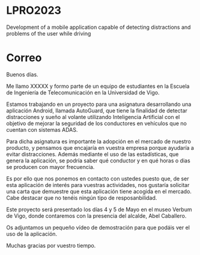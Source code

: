 # LPRO2023
Development of a mobile application capable of detecting distractions and problems of the user while driving


# Correo
Buenos días.

Me llamo XXXXX y formo parte de un equipo de estudiantes en la Escuela de Ingeniería de Telecomunicación en la Universidad de Vigo. 

Estamos trabajando en un proyecto para una asignatura desarrollando una aplicación Android, llamada AutoGuard, que tiene la finalidad de detectar distracciones y sueño al volante utilizando Inteligencia Artificial con el objetivo de mejorar la seguridad de los conductores en vehículos que no cuentan con sistemas ADAS.

Para dicha asignatura es importante la adopción en el mercado de nuestro producto, y pensamos que encajaría en vuestra empresa porque ayudaría a evitar distracciones. Además mediante el uso de las estadísticas, que genera la aplicación, se podría saber qué conductor y en qué horas o dias se producen con mayor frecuencia.

Es por ello que nos ponemos en contacto con ustedes puesto que, de ser esta aplicación de interés para vuestras actividades, nos gustaría solicitar una carta que demuestre que esta aplicación tiene acogida en el mercado. Cabe destacar que no tenéis ningún tipo de resposanbilidad.

Este proyecto será presentado los días 4 y 5 de Mayo en el museo Verbum de Vigo, donde contaremos con la presencia del alcalde, Abel Caballero.

Os adjuntamos un pequeño vídeo de demostración para que podáis ver el uso de la aplicación.

Muchas gracias por vuestro tiempo.
